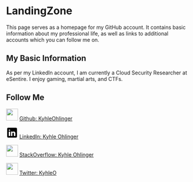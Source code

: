 # LandingZone

This page serves as a homepage for my GitHub account. It contains basic information about my professional life, as well as links to additional accounts which you can follow me on.

## My Basic Information

As per my LinkedIn account, I am currently a Cloud Security Researcher at eSentire. I enjoy gaming, martial arts, and CTFs.

## Follow Me

<img height="32" width="32" src="https://github.com/simple-icons/simple-icons/blob/develop/icons/github.svg" /> [Github: KyhleOhlinger](https://github.com/KyhleOhlinger)

<img height="32" width="32" src="https://github.com/simple-icons/simple-icons/blob/develop/icons/linkedin.svg" /> [LinkedIn: Kyhle Ohlinger](https://za.linkedin.com/in/kyhleohlinger)

<img height="32" width="32" src="https://github.com/simple-icons/simple-icons/blob/develop/icons/stackoverflow.svg" /> [StackOverflow: Kyhle Ohlinger](https://stackoverflow.com/users/5114477/kyhle-ohlinger)

<img height="32" width="32" src="https://github.com/simple-icons/simple-icons/tree/develop/icons/x.svg" /> [Twitter: KyhleO](https://twitter.com/KyhleO)
